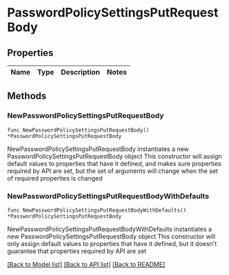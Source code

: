 # PasswordPolicySettingsPutRequestBody

## Properties

Name | Type | Description | Notes
------------ | ------------- | ------------- | -------------

## Methods

### NewPasswordPolicySettingsPutRequestBody

`func NewPasswordPolicySettingsPutRequestBody() *PasswordPolicySettingsPutRequestBody`

NewPasswordPolicySettingsPutRequestBody instantiates a new PasswordPolicySettingsPutRequestBody object
This constructor will assign default values to properties that have it defined,
and makes sure properties required by API are set, but the set of arguments
will change when the set of required properties is changed

### NewPasswordPolicySettingsPutRequestBodyWithDefaults

`func NewPasswordPolicySettingsPutRequestBodyWithDefaults() *PasswordPolicySettingsPutRequestBody`

NewPasswordPolicySettingsPutRequestBodyWithDefaults instantiates a new PasswordPolicySettingsPutRequestBody object
This constructor will only assign default values to properties that have it defined,
but it doesn't guarantee that properties required by API are set


[[Back to Model list]](../README.md#documentation-for-models) [[Back to API list]](../README.md#documentation-for-api-endpoints) [[Back to README]](../README.md)


